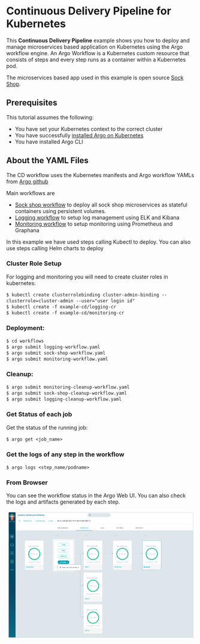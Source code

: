# Continuous Delivery Pipeline for Kubernetes

This **Continuous Delivery Pipeline**  example shows you how to deploy and manage microservices based application on Kubernetes using the Argo workflow engine. An Argo Workflow is a Kubernetes custom resource that consists of steps and every step runs as a container within a Kubernetes pod. 

The microservices based app used in this example is open source [Sock Shop](https://github.com/microservices-demo/microservices-demo). 


## Prerequisites
This tutorial assumes the following:

* You have set your Kubernetes context to the correct cluster
* You have successfully [installed Argo on Kubernetes](https://applatix.com/open-source/argo/get-started/installation)
* You have installed Argo CLI



## About the YAML Files

The CD workflow uses the Kubernetes manifests and Argo workflow YAMLs from [Argo github](https://github.com/argoproj/example-cd)

Main workflows are

* [Sock shop workflow](https://github.com/argoproj/example-cd/blob/master/workflows/sock-shop-workflow.yaml) to deploy all sock shop microservices as stateful containers using persistent volumes. 
* [Logging workflow](https://github.com/argoproj/example-cd/blob/master/workflows/logging-workflow.yaml) to setup log management using ELK and Kibana
* [Monitoring workflow](https://github.com/argoproj/example-cd/blob/master/workflows/monitoring-workflow.yaml) to setup monitoring using Prometheus and Graphana

In this example we have used steps calling Kubectl to deploy. You can also use steps calling Helm charts to deploy

### Cluster Role Setup 

For logging and monitoring you will need to create cluster roles in kubernetes:

```
$ kubectl create clusterrolebinding cluster-admin-binding --clusterrole=cluster-admin --user="user login id"
$ kubectl create -f example-cd/logging-cr
$ kubectl create -f example-cd/monitoring-cr
```

### Deployment:

```
$ cd workflows
$ argo submit logging-workflow.yaml
$ argo submit sock-shop-workflow.yaml
$ argo submit monitoring-workflow.yaml
```

### Cleanup:
```
$ argo submit monitoring-cleanup-workflow.yaml
$ argo submit sock-shop-cleanup-workflow.yaml
$ argo submit logging-cleanup-workflow.yaml

```

### Get Status of each job 
Get the status of the running job:


```
$ argo get <job_name>

```

### Get the logs of any step in the workflow

```
$ argo logs <step_name/podname>

```


### From Browser
You can see the workflow status in the Argo Web UI. You can also check the logs and artifacts generated by each step.

![CI-workflow](../images/ciworkflow.png)
